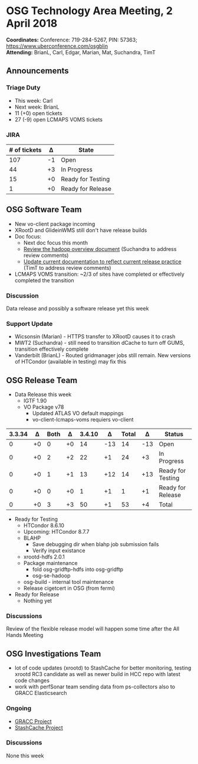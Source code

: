 # OSG Technology Area Meeting,  2 April 2018

**Coordinates:** Conference: 719-284-5267, PIN: 57363; <https://www.uberconference.com/osgblin>  
**Attending:** BrianL, Carl, Edgar, Marian, Mat, Suchandra, TimT


## Announcements


### Triage Duty

-   This week: Carl
-   Next week: BrianL
-   11 (+0) open tickets
-   27 (-9) open LCMAPS VOMS tickets


### JIRA

| # of tickets | &Delta; | State             |
|------------ |------- |----------------- |
| 107          | -1      | Open              |
| 44           | +3      | In Progress       |
| 15           | +0      | Ready for Testing |
| 1            | +0      | Ready for Release |


## OSG Software Team

-   New vo-client package incoming
-   XRootD and GlideinWMS still don't have release builds
-   Doc focus:  
    -   Next doc focus this month
    -   [Review the hadoop overview document](https://github.com/opensciencegrid/docs/pull/325) (Suchandra to address review comments)
    -   [Update current documentation to reflect current release practice](https://github.com/opensciencegrid/technology/pull/443) (TimT to address review comments)
-   LCMAPS VOMS transition: ~2/3 of sites have completed or effectively completed the transition


### Discussion

Data release and possibly a software release yet this week


### Support Update

- Wicsonsin (Marian) - HTTPS transfer to XRootD causes it to crash
- MWT2 (Suchandra) - still need to transition dCache to turn off GUMS, transition effectively complete
- Vanderbilt (BrianL) - Routed gridmanager jobs still remain. New versions of HTCondor (available in testing) may fix this

## OSG Release Team

-   Data Release this week
    -   IGTF 1.90
    -   VO Package v78
        -   Updated ATLAS VO default mappings
        -   vo-client-lcmaps-voms requiers vo-client

| 3.3.34 | &Delta; | Both | &Delta; | 3.4.10 | &Delta; | Total | &Delta; | Status            |
|------- |-------- |----- |-------- |------- |-------- |------ |-------- |------------------ |
| 0      | +0      | 0    | +0      | 14     | -13     | 14    | -13     | Open              |
| 0      | +0      | 2    | +2      | 22     | +1      | 24    | +3      | In Progress       |
| 0      | +0      | 1    | +1      | 13     | +12     | 14    | +13     | Ready for Testing |
| 0      | +0      | 0    | +0      | 1      | +1      | 1     | +1      | Ready for Release |
| 0      | +0      | 3    | +3      | 50     | +1      | 53    | +4      | Total             |

-   Ready for Testing  
    -   HTCondor 8.6.10
    -   Upcoming: HTCondor 8.7.7
    -   BLAHP
        -   Save debugging dir when blahp job submission fails
        -   Verify input existance
    -   xrootd-hdfs 2.0.1
    -   Package maintenance
        -   fold osg-gridftp-hdfs into osg-gridftp
        -   osg-se-hadoop
    -   osg-build - internal tool maintenance
    -   Release cigetcert in OSG (from fermi)
-   Ready for Release  
    -   Nothing yet

### Discussions

Review of the flexible release model will happen some time after the All Hands Meeting  


## OSG Investigations Team

-   lot of code updates (xrootd) to StashCache for better monitoring, testing xrootd RC3 candidate as well as newer build in HCC repo with latest code changes
-   work with perfSonar team sending data from ps-collectors also to GRACC Elasticsearch


### Ongoing

-   [GRACC Project](https://jira.opensciencegrid.org/projects/GRACC/)
-   [StashCache Project](https://opensciencegrid.org/docs/data/stashcache/overview/)


### Discussions

None this week
